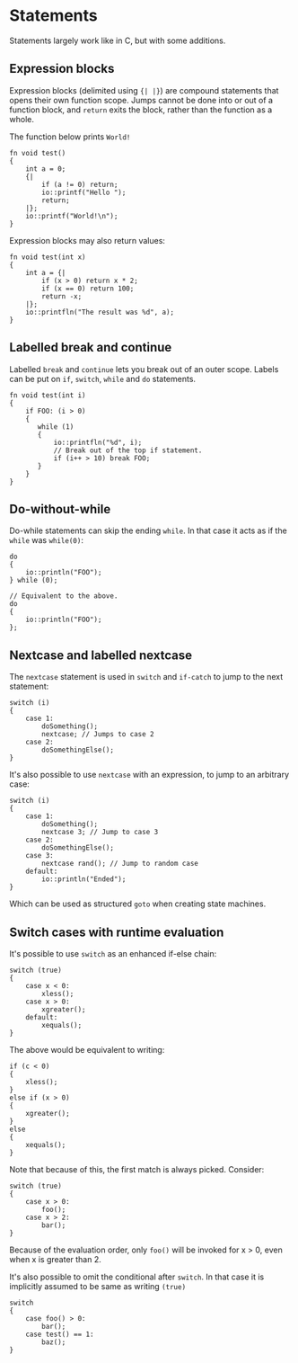 # Statements

Statements largely work like in C, but with some additions.


## Expression blocks

Expression blocks (delimited using `{| |}`) are compound statements that opens their own function scope.
Jumps cannot be done into or out of a function block, and `return` exits the block, rather than the function as a whole.

The function below prints `World!`

    fn void test()
    {
        int a = 0;
        {|
            if (a != 0) return;
            io::printf("Hello ");
            return;
        |};
        io::printf("World!\n");
    }

Expression blocks may also return values:

    fn void test(int x)
    {
        int a = {|
            if (x > 0) return x * 2;
            if (x == 0) return 100;
            return -x;
        |};            
        io::printfln("The result was %d", a);
    }

## Labelled break and continue

Labelled `break` and `continue` lets you break out of an outer scope. Labels can be put on `if`, 
`switch`, `while` and `do` statements.
   
    fn void test(int i)
    {
        if FOO: (i > 0)
        {
           while (1)
           {
               io::printfln("%d", i);
               // Break out of the top if statement.
               if (i++ > 10) break FOO;
           }
        }
    }

## Do-without-while

Do-while statements can skip the ending `while`. In that case it acts as if the `while` was `while(0)`:

    do 
    {
        io::println("FOO");
    } while (0);
    
    // Equivalent to the above.
    do 
    {
        io::println("FOO");
    };

## Nextcase and labelled nextcase

The `nextcase` statement is used in `switch` and `if-catch` to jump to the next statement:

    switch (i)
    {
        case 1:
            doSomething();
            nextcase; // Jumps to case 2
        case 2:
            doSomethingElse();
    }

It's also possible to use `nextcase` with an expression, to jump to an arbitrary case:

    switch (i)
    {
        case 1:
            doSomething();
            nextcase 3; // Jump to case 3
        case 2:
            doSomethingElse();
        case 3:
            nextcase rand(); // Jump to random case
        default:
            io::println("Ended");
    }  

Which can be used as structured `goto` when creating state machines.

## Switch cases with runtime evaluation

It's possible to use `switch` as an enhanced if-else chain:

    switch (true)
    {
        case x < 0:
            xless();
        case x > 0:
            xgreater();
        default:
            xequals();
    }

The above would be equivalent to writing:

    if (c < 0)
    {
        xless();
    }
    else if (x > 0)
    {
        xgreater();
    }
    else
    {
        xequals();
    }

Note that because of this, the first match is always picked. Consider:

    switch (true)
    {
        case x > 0:
            foo();
        case x > 2:
            bar();
    }

Because of the evaluation order, only `foo()` will be invoked for x > 0, even when x is greater than 2.

It's also possible to omit the conditional after `switch`. In that case it is implicitly assumed to be same as
writing `(true)`

    switch
    {
        case foo() > 0:
            bar();
        case test() == 1:
            baz();
    }